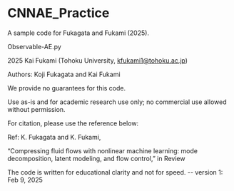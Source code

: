 # CNNAE_Practice
A sample code for Fukagata and Fukami (2025).

Observable-AE.py

2025 Kai Fukami (Tohoku University, kfukami1@tohoku.ac.jp)

Authors: Koji Fukagata and Kai Fukami

We provide no guarantees for this code.  

Use as-is and for academic research use only; no commercial use allowed without permission. 

For citation, please use the reference below:

Ref: K. Fukagata and K. Fukami,

“Compressing fluid flows with nonlinear machine learning: mode decomposition, latent modeling, and flow control,” in Review

The code is written for educational clarity and not for speed.
-- version 1: Feb 9, 2025

